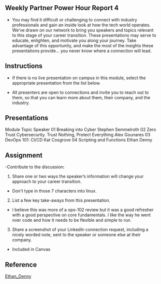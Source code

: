 ## Weekly Partner Power Hour Report 4

- You may find it difficult or challenging to connect with industry professionals and gain an inside look at how the tech world operates. We’ve drawn on our network to bring you speakers and topics relevant to this stage of your career transition. These presentations may serve to educate, enlighten, and motivate you along your journey. Take advantage of this opportunity, and make the most of the insights these presentations provide… you never know where a connection will lead.

## Instructions

- If there is no live presentation on campus in this module, select the appropriate presentation from the list below.

- All presenters are open to connections and invite you to reach out to them, so that you can learn more about them, their company, and the industry.

## Presentations

Module	Topic	Speaker
01	Breaking into Cyber	Stephen Semmelroth
02	Zero Trust Cybersecurity. Trust Nothing, Protect Everything	Alex Gounares
03	DevOps 101: CI/CD	Kat Cosgrove
04	Scripting and Functions	Ethan Denny

## Assignment

-Contribute to the discussion:

1. Share one or two ways the speaker’s information will change your approach to your career transition.
- Don't type in those 7 characters into linux.
2. List a few key take-aways from this presentation.
- I believe this was more of a ops-102 review but it was a good refresher with a good perspective on core fundamentals. I like the way he went over code and how it needs to be flexible and simple to run.
3. Share a screenshot of your LinkedIn connection request, including a nicely worded note, sent to the speaker or someone else at their company.

- Included in Canvas

## Reference 

[Ethan_Denny](https://youtu.be/4NQFsecbd3E)

